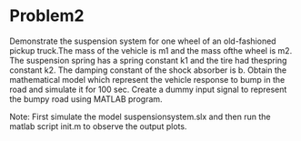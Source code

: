 # Problem2
 Demonstrate the suspension system for one wheel of an old-fashioned pickup truck.The mass of the vehicle is m1 and the mass ofthe wheel is m2. The suspension spring has a spring constant k1 and the tire had thespring constant k2. The damping constant of the shock absorber is b. Obtain the mathematical model which represent the vehicle response to bump in the road and simulate it for 100 sec. Create a dummy input signal to represent the bumpy road using MATLAB program.
 
 Note: First simulate the model suspensionsystem.slx and then run the matlab script init.m to observe the output plots.

